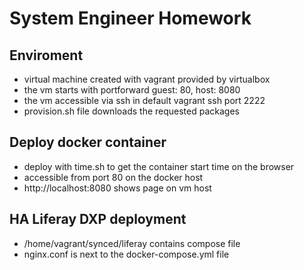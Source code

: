# System Engineer Homework

## Enviroment
- virtual machine created with vagrant provided by virtualbox
- the vm starts with portforward guest: 80, host: 8080
- the vm accessible via ssh in default vagrant ssh port 2222
- provision.sh file downloads the requested packages

## Deploy docker container
- deploy with time.sh to get the container start time on the browser
- accessible from port 80 on the docker host
- http://localhost:8080 shows page on vm host

## HA Liferay DXP deployment
- /home/vagrant/synced/liferay contains compose file
- nginx.conf is next to the docker-compose.yml file
